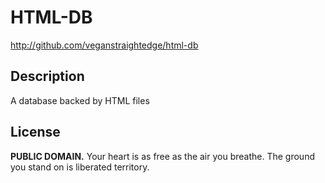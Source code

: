 # HTML-DB

http://github.com/veganstraightedge/html-db

## Description

A database backed by HTML files

## License

**PUBLIC DOMAIN.**
Your heart is as free as the air you breathe.
The ground you stand on is liberated territory.
